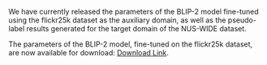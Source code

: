 We have currently released the parameters of the BLIP-2 model fine-tuned using the flickr25k dataset as the auxiliary domain, as well as the pseudo-label results generated for the target domain of the NUS-WIDE dataset.

The parameters of the BLIP-2 model, fine-tuned on the flickr25k dataset, are now available for download: [Download Link](https://drive.google.com/uc?export=download&id=1-5hJjlONapV7jWdSGOpkOkOqa_cd9YeM).
